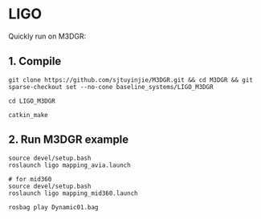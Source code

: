 # LIGO 
Quickly run on M3DGR:

## 1. Compile
```
git clone https://github.com/sjtuyinjie/M3DGR.git && cd M3DGR && git sparse-checkout set --no-cone baseline_systems/LIGO_M3DGR

cd LIGO_M3DGR

catkin_make
```

## 2. Run M3DGR example
```
source devel/setup.bash
roslaunch ligo mapping_avia.launch

# for mid360
source devel/setup.bash
roslaunch ligo mapping_mid360.launch

rosbag play Dynamic01.bag
```
